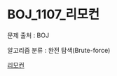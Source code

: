 # BOJ_1107_리모컨
문제 출처 : BOJ

알고리즘 분류 : 완전 탐색(Brute-force)

[리모컨](https://www.acmicpc.net/problem/1107)